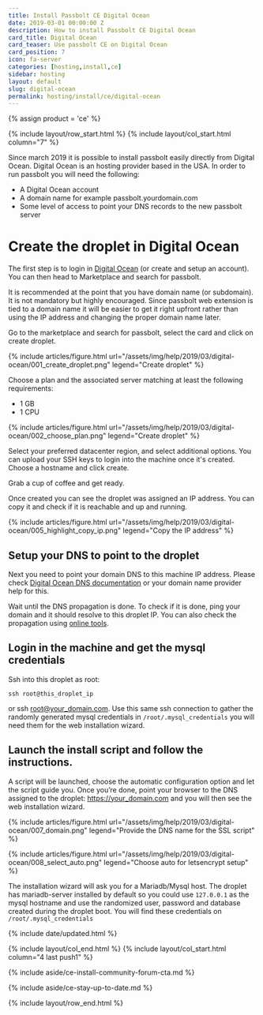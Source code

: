 ```yaml
---
title: Install Passbolt CE Digital Ocean
date: 2019-03-01 00:00:00 Z
description: How to install Passbolt CE Digital Ocean
card_title: Digital Ocean
card_teaser: Use passbolt CE on Digital Ocean
card_position: 7
icon: fa-server
categories: [hosting,install,ce]
sidebar: hosting
layout: default
slug: digital-ocean
permalink: hosting/install/ce/digital-ocean
---
```


{% assign product = 'ce' %}

{% include layout/row_start.html %}
{% include layout/col_start.html column="7" %}

Since march 2019 it is possible to install passbolt easily directly from Digital Ocean.
Digital Ocean is an hosting provider based in the USA. In order to run passbolt
you will need the following:
- A Digital Ocean account
- A domain name for example passbolt.yourdomain.com
- Some level of access to point your DNS records to the new passbolt server

# Create the droplet in Digital Ocean

The first step is to login in [Digital Ocean](https://cloud.digitalocean.com) (or create and setup an account).
You can then head to Marketplace and search for passbolt.

It is recommended at the point that you have domain name (or subdomain). It is not mandatory but
highly encouraged. Since passbolt web extension is tied to a domain name it will be easier to get
it right upfront rather than using the IP address and changing the proper domain name later.

Go to the marketplace and search for passbolt, select the card and click on create
droplet.

{% include articles/figure.html
    url="/assets/img/help/2019/03/digital-ocean/001_create_droplet.png"
    legend="Create droplet"
%}

Choose a plan and the associated server matching at least the following requirements:
- 1 GB
- 1 CPU

{% include articles/figure.html
    url="/assets/img/help/2019/03/digital-ocean/002_choose_plan.png"
    legend="Create droplet"
%}

Select your preferred datacenter region, and select additional options.
You can upload your SSH keys to login into the machine once it's created.
Choose a hostname and click create.

Grab a cup of coffee and get ready.

Once created you can see the droplet was assigned an IP address.
You can copy it and check if it is reachable and up and running.

{% include articles/figure.html
    url="/assets/img/help/2019/03/digital-ocean/005_highlight_copy_ip.png"
    legend="Copy the IP address"
%}

## Setup your DNS to point to the droplet

Next you need to point your domain DNS to this machine IP address. Please check
[Digital Ocean DNS documentation](https://www.digitalocean.com/docs/networking/dns/)
or your domain name provider help for this.

Wait until the DNS propagation is done. To check if it is done, ping your domain and it should
resolve to this droplet IP. You can also check the propagation using
[online tools](https://www.whatsmydns.net/).

## Login in the machine and get the mysql credentials
Ssh into this droplet as root:
```
ssh root@this_droplet_ip
```
or ssh root@your_domain.com. Use this same ssh connection to gather the randomly generated mysql
credentials in `/root/.mysql_credentials` you will need them for the web installation wizard.

## Launch the install script and follow the instructions.
A script will be launched, choose the automatic configuration option and let the script guide you.
Once you’re done, point your browser to the DNS assigned to the droplet: https://your_domain.com
and you will then see the web installation wizard.


{% include articles/figure.html
    url="/assets/img/help/2019/03/digital-ocean/007_domain.png"
    legend="Provide the DNS name for the SSL script"
%}

{% include articles/figure.html
    url="/assets/img/help/2019/03/digital-ocean/008_select_auto.png"
    legend="Choose auto for letsencrypt setup"
%}

The installation wizard will ask you for a Mariadb/Mysql host. The droplet has mariadb-server
installed by default so you could use `127.0.0.1` as the mysql hostname and use the randomized
user, password and database created during the droplet boot. You will find these credentials on
`/root/.mysql_credentials`

{% include date/updated.html %}

{% include layout/col_end.html %}
{% include layout/col_start.html column="4 last push1" %}

{% include aside/ce-install-community-forum-cta.md %}

{% include aside/ce-stay-up-to-date.md %}

{% include layout/row_end.html %}
